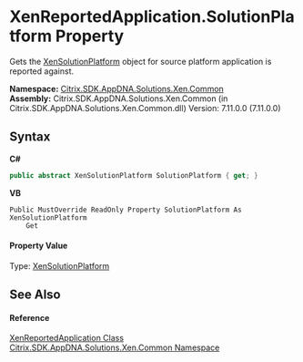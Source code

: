 # XenReportedApplication.SolutionPlatform Property 
 

Gets the <a href="0e04915f-6b1a-0016-6a11-cd519e55dcbe">XenSolutionPlatform</a> object for source platform application is reported against.

**Namespace:**&nbsp;[Citrix.SDK.AppDNA.Solutions.Xen.Common](013dc694-c357-448d-ed5a-b5c48a7f6852.md)<br />**Assembly:**&nbsp;Citrix.SDK.AppDNA.Solutions.Xen.Common (in Citrix.SDK.AppDNA.Solutions.Xen.Common.dll) Version: 7.11.0.0 (7.11.0.0)

## Syntax

**C#**
```csharp
public abstract XenSolutionPlatform SolutionPlatform { get; }
```

**VB**
```vbnet
Public MustOverride ReadOnly Property SolutionPlatform As XenSolutionPlatform
	Get
```


#### Property Value
Type: <a href="0e04915f-6b1a-0016-6a11-cd519e55dcbe">XenSolutionPlatform</a>

## See Also


#### Reference
<a href="15a276d8-2cf7-dfb6-9353-4ea32ed1d109">XenReportedApplication Class</a><br /><a href="013dc694-c357-448d-ed5a-b5c48a7f6852">Citrix.SDK.AppDNA.Solutions.Xen.Common Namespace</a><br />